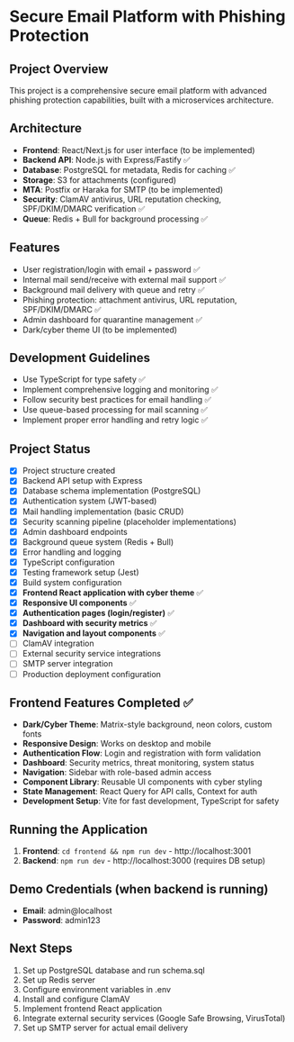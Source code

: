 # Secure Email Platform with Phishing Protection

## Project Overview
This project is a comprehensive secure email platform with advanced phishing protection capabilities, built with a microservices architecture.

## Architecture
- **Frontend**: React/Next.js for user interface (to be implemented)
- **Backend API**: Node.js with Express/Fastify ✅
- **Database**: PostgreSQL for metadata, Redis for caching ✅
- **Storage**: S3 for attachments (configured)
- **MTA**: Postfix or Haraka for SMTP (to be implemented)
- **Security**: ClamAV antivirus, URL reputation checking, SPF/DKIM/DMARC verification ✅
- **Queue**: Redis + Bull for background processing ✅

## Features
- User registration/login with email + password ✅
- Internal mail send/receive with external mail support ✅
- Background mail delivery with queue and retry ✅
- Phishing protection: attachment antivirus, URL reputation, SPF/DKIM/DMARC ✅
- Admin dashboard for quarantine management ✅
- Dark/cyber theme UI (to be implemented)

## Development Guidelines
- Use TypeScript for type safety ✅
- Implement comprehensive logging and monitoring ✅
- Follow security best practices for email handling ✅
- Use queue-based processing for mail scanning ✅
- Implement proper error handling and retry logic ✅

## Project Status
- [x] Project structure created
- [x] Backend API setup with Express
- [x] Database schema implementation (PostgreSQL)
- [x] Authentication system (JWT-based)
- [x] Mail handling implementation (basic CRUD)
- [x] Security scanning pipeline (placeholder implementations)
- [x] Admin dashboard endpoints
- [x] Background queue system (Redis + Bull)
- [x] Error handling and logging
- [x] TypeScript configuration
- [x] Testing framework setup (Jest)
- [x] Build system configuration
- [x] **Frontend React application with cyber theme** ✅
- [x] **Responsive UI components** ✅
- [x] **Authentication pages (login/register)** ✅
- [x] **Dashboard with security metrics** ✅
- [x] **Navigation and layout components** ✅
- [ ] ClamAV integration
- [ ] External security service integrations
- [ ] SMTP server integration
- [ ] Production deployment configuration

## Frontend Features Completed ✅
- **Dark/Cyber Theme**: Matrix-style background, neon colors, custom fonts
- **Responsive Design**: Works on desktop and mobile
- **Authentication Flow**: Login and registration with form validation
- **Dashboard**: Security metrics, threat monitoring, system status
- **Navigation**: Sidebar with role-based admin access
- **Component Library**: Reusable UI components with cyber styling
- **State Management**: React Query for API calls, Context for auth
- **Development Setup**: Vite for fast development, TypeScript for safety

## Running the Application
1. **Frontend**: `cd frontend && npm run dev` - http://localhost:3001
2. **Backend**: `npm run dev` - http://localhost:3000 (requires DB setup)

## Demo Credentials (when backend is running)
- **Email**: admin@localhost  
- **Password**: admin123

## Next Steps
1. Set up PostgreSQL database and run schema.sql
2. Set up Redis server
3. Configure environment variables in .env
4. Install and configure ClamAV
5. Implement frontend React application
6. Integrate external security services (Google Safe Browsing, VirusTotal)
7. Set up SMTP server for actual email delivery
